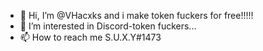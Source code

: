 - 👋 Hi, I’m @VHacxks and i make token fuckers for free!!!!!
- 👀 I’m interested in Discord-token fuckers...
- 📫 How to reach me S.U.X.Y#1473

